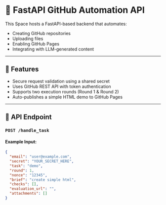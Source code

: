 # 🚀 FastAPI GitHub Automation API

This Space hosts a FastAPI-based backend that automates:
- Creating GitHub repositories
- Uploading files
- Enabling GitHub Pages
- Integrating with LLM-generated content

---

## 🧠 Features
- Secure request validation using a shared secret
- Uses GitHub REST API with token authentication
- Supports two execution rounds (Round 1 & Round 2)
- Auto-publishes a simple HTML demo to GitHub Pages

---

## 🧩 API Endpoint
### `POST /handle_task`

#### Example Input:
```json
{
  "email": "user@example.com",
  "secret": "YOUR_SECRET_HERE",
  "task": "demo",
  "round": 1,
  "nonce": "12345",
  "brief": "create simple html",
  "checks": [],
  "evaluation_url": "",
  "attachments": []
}
